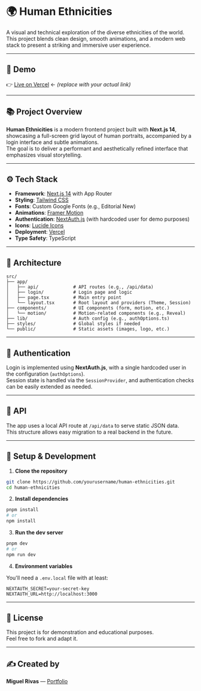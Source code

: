 # 🌍 Human Ethnicities

A visual and technical exploration of the diverse ethnicities of the world.  
This project blends clean design, smooth animations, and a modern web stack to present a striking and immersive user experience.

---

## 🚀 Demo

👉 [Live on Vercel](https://your-deploy-url.vercel.app/) ← *(replace with your actual link)*

---

## 📚 Project Overview

**Human Ethnicities** is a modern frontend project built with **Next.js 14**, showcasing a full-screen grid layout of human portraits, accompanied by a login interface and subtle animations.  
The goal is to deliver a performant and aesthetically refined interface that emphasizes visual storytelling.

---

## ⚙️ Tech Stack

- **Framework**: [Next.js 14](https://nextjs.org/) with App Router
- **Styling**: [Tailwind CSS](https://tailwindcss.com/)
- **Fonts**: Custom Google Fonts (e.g., Editorial New)
- **Animations**: [Framer Motion](https://www.framer.com/motion/)
- **Authentication**: [NextAuth.js](https://next-auth.js.org/) (with hardcoded user for demo purposes)
- **Icons**: [Lucide Icons](https://lucide.dev/)
- **Deployment**: [Vercel](https://vercel.com/)
- **Type Safety**: TypeScript

---

## 🧩 Architecture

```
src/
├── app/
│   ├── api/             # API routes (e.g., /api/data)
│   ├── login/           # Login page and logic
│   ├── page.tsx         # Main entry point
│   └── layout.tsx       # Root layout and providers (Theme, Session)
├── components/          # UI components (form, motion, etc.)
│   └── motion/          # Motion-related components (e.g., Reveal)
├── lib/                 # Auth config (e.g., authOptions.ts)
├── styles/              # Global styles if needed
└── public/              # Static assets (images, logo, etc.)
```

---

## 🔐 Authentication

Login is implemented using **NextAuth.js**, with a single hardcoded user in the configuration (`authOptions`).  
Session state is handled via the `SessionProvider`, and authentication checks can be easily extended as needed.

---

## 🧪 API

The app uses a local API route at `/api/data` to serve static JSON data.  
This structure allows easy migration to a real backend in the future.

---

## 📝 Setup & Development

1. **Clone the repository**

```bash
git clone https://github.com/yourusername/human-ethnicities.git
cd human-ethnicities
```

2. **Install dependencies**

```bash
pnpm install
# or
npm install
```

3. **Run the dev server**

```bash
pnpm dev
# or
npm run dev
```

4. **Environment variables**

You'll need a `.env.local` file with at least:

```env
NEXTAUTH_SECRET=your-secret-key
NEXTAUTH_URL=http://localhost:3000
```

---

## 📄 License

This project is for demonstration and educational purposes.  
Feel free to fork and adapt it.

---

## ✍️ Created by

**Miguel Rivas** — [Portfolio](https://mr-web-iota.vercel.app/)
